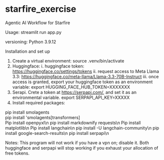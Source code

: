 # starfire_exercise
Agentic AI Workflow for Starfire

Usage: streamlit run app.py

versioning: Python 3.9.12

Installation and set up
1. Create a virtual environment: source .venv/bin/activate
2. Huggingface:
 i. huggingface token: https://huggingface.co/settings/tokens
 ii. request access to Meta Llama 3.3: https://huggingface.co/meta-llama/Llama-3.3-70B-Instruct
 iii. once access is granted, export your huggingface token as an environment variable: export HUGGING_FACE_HUB_TOKEN=XXXXXXX
3. Serapi.  Crete a token at https://serpapi.com/, and set it as an environmental variable.  export SERPAPI_API_KEY=XXXXX
4. Install required packages:

pip install smolagents<br>
pip install 'smolagents[transformers]<br>
Pip install openpyxl\n
pip install markdownify requests\n
Pip install matplotlib\n
Pip install langchain\n
pip install -U langchain-community\n
pip install google-search-results\n
pip install serpapi\n

Notes: 
This program will not work if you have a vpn on; disable it.  Both huggingface and serpapi will stop working if you exhaust your allocation of free tokens.
